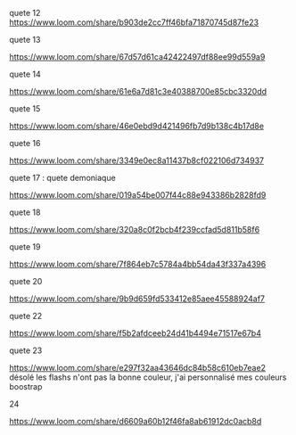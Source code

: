 quete 12
https://www.loom.com/share/b903de2cc7ff46bfa71870745d87fe23

quete 13 

https://www.loom.com/share/67d57d61ca42422497df88ee99d559a9

quete 14 

https://www.loom.com/share/61e6a7d81c3e40388700e85cbc3320dd

quete 15

https://www.loom.com/share/46e0ebd9d421496fb7d9b138c4b17d8e

quete 16

https://www.loom.com/share/3349e0ec8a11437b8cf022106d734937

quete 17 : quete demoniaque

https://www.loom.com/share/019a54be007f44c88e943386b2828fd9

quete 18

https://www.loom.com/share/320a8c0f2bcb4f239ccfad5d811b58f6

quete 19

https://www.loom.com/share/7f864eb7c5784a4bb54da43f337a4396

quete 20

https://www.loom.com/share/9b9d659fd533412e85aee45588924af7

quete 22

https://www.loom.com/share/f5b2afdceeb24d41b4494e71517e67b4

quete 23

https://www.loom.com/share/e297f32aa43646dc84b58c610eb7eae2
désolé les flashs n'ont pas la bonne couleur, j'ai personnalisé mes couleurs boostrap

24

https://www.loom.com/share/d6609a60b12f46fa8ab61912dc0acb8d
